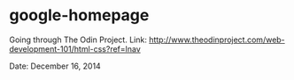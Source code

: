google-homepage
===============
Going through The Odin Project. 
Link:
http://www.theodinproject.com/web-development-101/html-css?ref=lnav

Date: December 16, 2014
